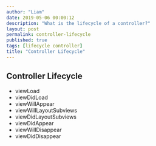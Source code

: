 ```yaml
---
author: "Liam"
date: 2019-05-06 00:00:12
description: "What is the lifecycle of a controller?"
layout: post
permalink: controller-lifecycle
published: true
tags: [lifecycle controller]
title: "Controller Lifecycle"
---
```


## Controller Lifecycle

- viewLoad
- viewDidLoad
- viewWillAppear
- viewWillLayoutSubviews
- viewDidLayoutSubviews
- viewDidAppear
- viewWillDisappear
- viewDidDisappear
